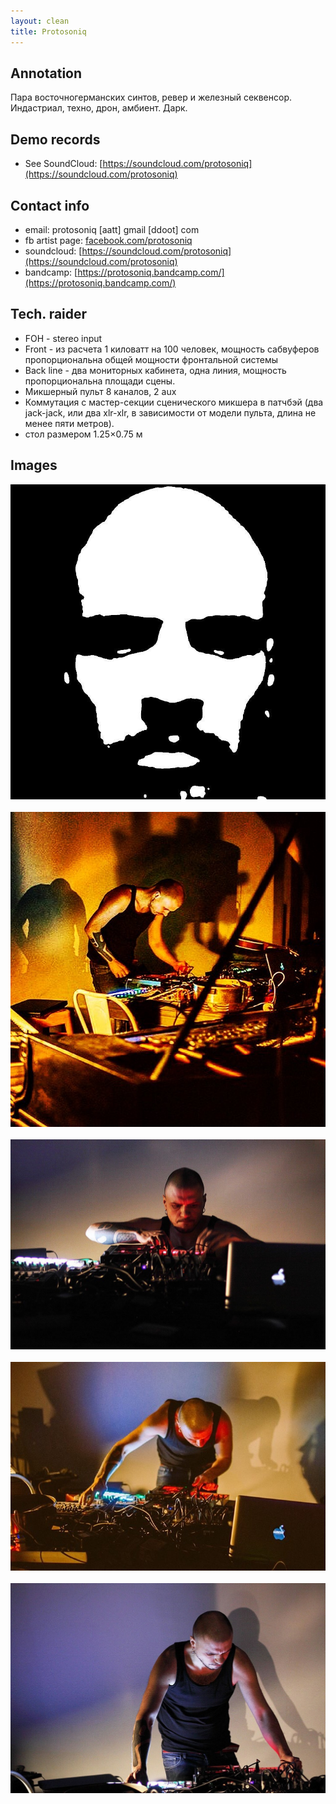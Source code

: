 ```yaml
---
layout: clean
title: Protosoniq
---
```


## Annotation

Пара восточногерманских синтов, ревер и железный секвенсор. Индастриал, техно, дрон, амбиент. Дарк. 

## Demo records

- See SoundCloud: [https://soundcloud.com/protosoniq](https://soundcloud.com/protosoniq)

## Contact info

- email: protosoniq [aatt] gmail [ddoot] com
- fb artist page: [facebook.com/protosoniq](facebook.com/protosoniq)
- soundcloud: [https://soundcloud.com/protosoniq](https://soundcloud.com/protosoniq)
- bandcamp: [https://protosoniq.bandcamp.com/](https://protosoniq.bandcamp.com/)

## Tech. raider

- FOH - stereo input
- Front - из расчета 1 киловатт на 100 человек,  мощность сабвуферов пропорциональна общей мощности фронтальной системы 
- Back line - два мониторных кабинета, одна линия, мощность пропорциональна площади сцены.  
- Микшерный пульт 8 каналов, 2 aux
- Коммутация с мастер-секции сценического микшера в патчбэй (два jack-jack, или два xlr-xlr, в зависимости от модели пульта, длина не менее пяти метров).
- стол размером 1.25×0.75 м

## Images

<a href="/img/protosoniq/1.jpg" target="_blank"><img src="/img/protosoniq/1.jpg"></a>
<br/><br/>
<a href="/img/protosoniq/2.jpg" target="_blank"><img src="/img/protosoniq/2.jpg"></a>
<br/><br/>
<a href="/img/protosoniq/3.jpg" target="_blank"><img src="/img/protosoniq/3.jpg"></a>
<br/><br/>
<a href="/img/protosoniq/4.jpg" target="_blank"><img src="/img/protosoniq/4.jpg"></a>
<br/><br/>
<a href="/img/protosoniq/5.jpg" target="_blank"><img src="/img/protosoniq/5.jpg"></a>